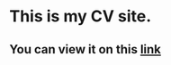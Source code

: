 # This is my CV site.
## You can view it on this [link](https://mykhailo-bondarenko.github.io/CV-Bondarenko-Mykhailo/)